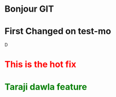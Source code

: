 <h1>Bonjour GIT</h1>
<h1>First Changed on test-mo</h1>D
<h1 style="color:red">This is the hot fix</h1>
<h1 style="color:green">Taraji dawla feature</h1>
